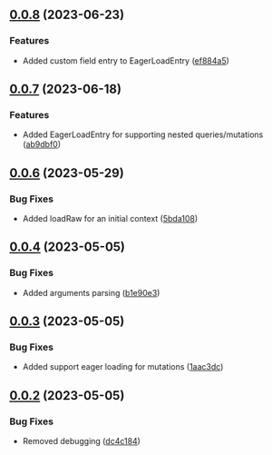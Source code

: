 ## [0.0.8](https://github.com/sapientpro/nestjs-graphql-eager-load/compare/0.0.7...0.0.8) (2023-06-23)


### Features

* Added custom field entry to EagerLoadEntry ([ef884a5](https://github.com/sapientpro/nestjs-graphql-eager-load/commit/ef884a501f3a02b7b26179599a442eef54109468))



## [0.0.7](https://github.com/sapientpro/nestjs-graphql-eager-load/compare/0.0.5...0.0.7) (2023-06-18)


### Features

* Added EagerLoadEntry for supporting nested queries/mutations ([ab9dbf0](https://github.com/sapientpro/nestjs-graphql-eager-load/commit/ab9dbf079d0928aa74a707d54cc0e0b660e7b65a))



## [0.0.6](https://github.com/sapientpro/nestjs-graphql-eager-load/compare/0.0.5...0.0.6) (2023-05-29)


### Bug Fixes

* Added loadRaw for an initial context ([5bda108](https://github.com/sapientpro/nestjs-graphql-eager-load/commit/5bda108541350f312c99b1ec6435077d85a8b8c4))


## [0.0.4](https://github.com/sapientpro/nestjs-graphql-eager-load/compare/0.0.3...0.0.4) (2023-05-05)


### Bug Fixes

* Added arguments parsing ([b1e90e3](https://github.com/sapientpro/nestjs-graphql-eager-load/commit/b1e90e3bc5151eb6eef00655110f849b239c5fc9))



## [0.0.3](https://github.com/sapientpro/nestjs-graphql-eager-load/compare/0.0.2...0.0.3) (2023-05-05)


### Bug Fixes

* Added support eager loading for mutations ([1aac3dc](https://github.com/sapientpro/nestjs-graphql-eager-load/commit/1aac3dc0092853ee5e5a11928cf62fa6e5cce157))



## [0.0.2](https://github.com/sapientpro/nestjs-graphql-eager-load/compare/0.0.1...0.0.2) (2023-05-05)


### Bug Fixes

* Removed debugging ([dc4c184](https://github.com/sapientpro/nestjs-graphql-eager-load/commit/dc4c18427d17985dac02822d8860873b8b1c90f2))



